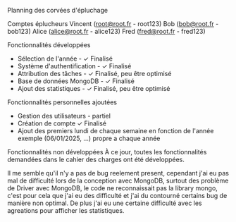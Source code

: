 Planning des corvées d'épluchage

Comptes éplucheurs
Vincent (root@root.fr - root123)
Bob (bob@root.fr - bob123)
Alice (alice@root.fr - alice123)
Fred (fred@root.fr - fred123)

Fonctionnalités développées

- Sélection de l'année - ✓ Finalisé
- Système d'authentification - ✓ Finalisé 
- Attribution des tâches - ✓ Finalisé, peu être optimisé
- Base de données MongoDB - ✓ Finalisé
- Ajout des statistiques - ✓ Finalisé, peu être optimisé

Fonctionnalités personnelles ajoutées
- Gestion des utilisateurs - partiel
- Création de compte ✓ Finalisé
- Ajout des premiers lundi de chaque semaine en fonction de l'année exemple (06/01/2025, ...) propre a chaque année

Fonctionnalités non développées
À ce jour, toutes les fonctionnalités demandées dans le cahier des charges ont été développées.

Il  me semble qu'il n'y a pas de bug reelement present, cependant j'ai eu pas mal de difficulté lors de la conception avec MongoDB, surtout des
problème de Driver avec MongoDB, le code ne reconnaissait pas la library mongo, c'est pour cela que j'ai eu des difficulté et j'ai du contourné
certains bug de manière non optimal.
De plus j'ai eu une certaine difficulté avec les agreations pour afficher les statistiques.